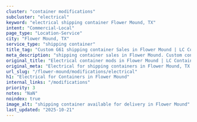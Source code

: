 ```yaml
---
cluster: "container modifications"
subcluster: "electrical"
keyword: "electrical shipping container Flower Mound, TX"
intent: "Commercial-Local"
page_type: "Location-Service"
city: "Flower Mound, TX"
service_type: "shipping container"
title_tag: "Custom G61 shipping container Sales in Flower Mound | LC Container"
meta_description: "shipping container sales in Flower Mound. Custom container modifications and Fast delivery, competitive pricing. Serving modifications area. Quote ID: 1YE. Call (214) 524-4168 for your free quote today."
original_title: "Electrical container mods in Flower Mound | LC Container"
original_meta: "Electrical for shipping containers in Flower Mound, TX. Local fabrication & pro install. LC Container — Since 2003. Get a quote."
url_slug: "/flower-mound/modifications/electrical"
h1: "Electrical for Containers in Flower Mound"
internal_links: "/modifications"
priority: 3
notes: "NaN"
noindex: true
image_alt: "shipping container available for delivery in Flower Mound"
last_updated: "2025-10-21"
---
```


<!-- TODO: Add unique city/inventory copy, images, and internal links here. -->
